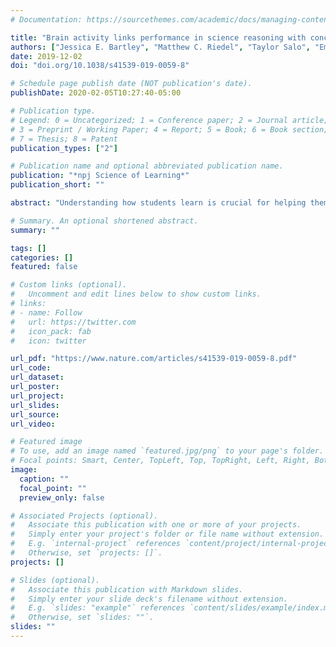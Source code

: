 ```yaml
---
# Documentation: https://sourcethemes.com/academic/docs/managing-content/

title: "Brain activity links performance in science reasoning with conceptual approach"
authors: ["Jessica E. Bartley", "Matthew C. Riedel", "Taylor Salo", "Emily R. Boeving", "Katherine L. Bottenhorn", "Rosalie Odean", "Alina Nazareth", "Robert W. Laird", "Matthew T. Sutherland", "Shannon M. Pruden",  "Eric Brewe",  "Angela R. Laird"]
date: 2019-12-02
doi: "doi.org/10.1038/s41539-019-0059-8"

# Schedule page publish date (NOT publication's date).
publishDate: 2020-02-05T10:27:40-05:00

# Publication type.
# Legend: 0 = Uncategorized; 1 = Conference paper; 2 = Journal article;
# 3 = Preprint / Working Paper; 4 = Report; 5 = Book; 6 = Book section;
# 7 = Thesis; 8 = Patent
publication_types: ["2"]

# Publication name and optional abbreviated publication name.
publication: "*npj Science of Learning*"
publication_short: ""

abstract: "Understanding how students learn is crucial for helping them succeed. We examined brain function in 107 undergraduate students during a task known to be challenging for many students – physics problem solving – to characterize underlying neural mechanisms and determine how these support comprehension and proficiency. Further, we applied module analysis to response distributions, defining groups of students who answered using similar physics conceptions, and probed for brain differences linked with different conceptual approaches. We found integrated executive, attentional, visual motion, and default mode brain systems cooperate to achieve sequential and sustained physics-related cognition. While accuracy alone did not predict brain function, dissociable brain patterns were observed when students solved problems using different physics conceptions, and increased success was linked to conceptual coherence. Our analyses demonstrate that episodic associations and control processes operate in tandem to support physics reasoning, offering potential insight to support student learning."

# Summary. An optional shortened abstract.
summary: ""

tags: []
categories: []
featured: false

# Custom links (optional).
#   Uncomment and edit lines below to show custom links.
# links:
# - name: Follow
#   url: https://twitter.com
#   icon_pack: fab
#   icon: twitter

url_pdf: "https://www.nature.com/articles/s41539-019-0059-8.pdf"
url_code:
url_dataset:
url_poster:
url_project:
url_slides:
url_source:
url_video:

# Featured image
# To use, add an image named `featured.jpg/png` to your page's folder. 
# Focal points: Smart, Center, TopLeft, Top, TopRight, Left, Right, BottomLeft, Bottom, BottomRight.
image:
  caption: ""
  focal_point: ""
  preview_only: false

# Associated Projects (optional).
#   Associate this publication with one or more of your projects.
#   Simply enter your project's folder or file name without extension.
#   E.g. `internal-project` references `content/project/internal-project/index.md`.
#   Otherwise, set `projects: []`.
projects: []

# Slides (optional).
#   Associate this publication with Markdown slides.
#   Simply enter your slide deck's filename without extension.
#   E.g. `slides: "example"` references `content/slides/example/index.md`.
#   Otherwise, set `slides: ""`.
slides: ""
---
```

